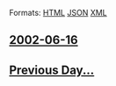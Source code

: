 
Formats: [HTML](2002/06/16/index.html)  [JSON](2002/06/16/index.json)  [XML](2002/06/16/index.xml)  

## [2002-06-16](/news/2002/06/16/index.md)

## [Previous Day...](/news/2002/06/15/index.md)


